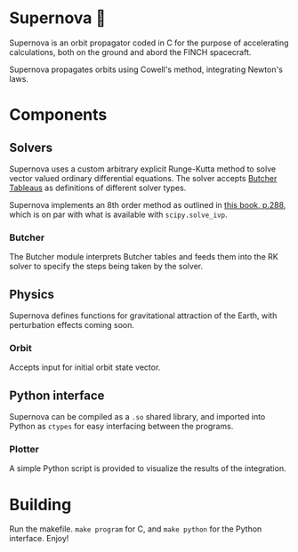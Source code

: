 # Supernova 🌟
Supernova is an orbit propagator coded in C for the purpose of accelerating calculations, both on the ground and abord the FINCH spacecraft.

Supernova propagates orbits using Cowell's method, integrating Newton's laws.

# Components
## Solvers
Supernova uses a custom arbitrary explicit Runge-Kutta method to solve vector valued ordinary differential equations. The solver accepts [Butcher Tableaus](https://en.wikipedia.org/wiki/Runge%E2%80%93Kutta_methods#Explicit_Runge%E2%80%93Kutta_methods) as definitions of different solver types.

Supernova implements an 8th order method as outlined in [this book, p.288](https://ntrs.nasa.gov/archive/nasa/casi.ntrs.nasa.gov/19760017203.pdf), which is on par with what is available with `scipy.solve_ivp`.

### Butcher
The Butcher module interprets Butcher tables and feeds them into the RK solver to specify the steps being taken by the solver.

## Physics
Supernova defines functions for gravitational attraction of the Earth, with perturbation effects coming soon.

### Orbit
Accepts input for initial orbit state vector.

## Python interface
Supernova can be compiled as a `.so` shared library, and imported into Python as `ctypes` for easy interfacing between the programs.

### Plotter
A simple Python script is provided to visualize the results of the integration.

# Building
Run the makefile. `make program` for C, and `make python` for the Python interface. Enjoy!



